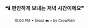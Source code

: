 <div align="center">

<br>

<h3>❝🕯️ 편안하게 보내는 저녁 시간이에요❞</h3>

<sub>10:00 PM • Seoul ☁️ • by CrowRish</sub>

<br>

</div>